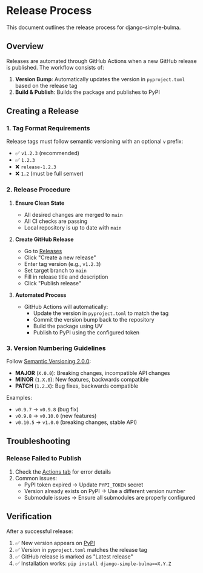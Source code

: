 # Release Process

This document outlines the release process for django-simple-bulma.

## Overview

Releases are automated through GitHub Actions when a new GitHub release is published. The workflow consists of:

1. **Version Bump**: Automatically updates the version in `pyproject.toml` based on the release tag
2. **Build & Publish**: Builds the package and publishes to PyPI

## Creating a Release

### 1. Tag Format Requirements

Release tags must follow semantic versioning with an optional `v` prefix:

- ✅ `v1.2.3` (recommended)
- ✅ `1.2.3` 
- ❌ `release-1.2.3`
- ❌ `1.2` (must be full semver)

### 2. Release Procedure

1. **Ensure Clean State**
   - All desired changes are merged to `main`
   - All CI checks are passing
   - Local repository is up to date with `main`

2. **Create GitHub Release**
   - Go to [Releases](https://github.com/lemonsaurus/django-simple-bulma/releases)
   - Click "Create a new release"
   - Enter tag version (e.g., `v1.2.3`)
   - Set target branch to `main`
   - Fill in release title and description
   - Click "Publish release"

3. **Automated Process**
   - GitHub Actions will automatically:
     - Update the version in `pyproject.toml` to match the tag
     - Commit the version bump back to the repository
     - Build the package using UV
     - Publish to PyPI using the configured token

### 3. Version Numbering Guidelines

Follow [Semantic Versioning 2.0.0](https://semver.org/):

- **MAJOR** (`X.0.0`): Breaking changes, incompatible API changes
- **MINOR** (`1.X.0`): New features, backwards compatible
- **PATCH** (`1.2.X`): Bug fixes, backwards compatible

Examples:
- `v0.9.7` → `v0.9.8` (bug fix)
- `v0.9.8` → `v0.10.0` (new features)  
- `v0.10.5` → `v1.0.0` (breaking changes, stable API)

## Troubleshooting

### Release Failed to Publish

1. Check the [Actions tab](https://github.com/lemonsaurus/django-simple-bulma/actions) for error details
2. Common issues:
   - PyPI token expired → Update `PYPI_TOKEN` secret
   - Version already exists on PyPI → Use a different version number
   - Submodule issues → Ensure all submodules are properly configured

## Verification

After a successful release:

1. ✅ New version appears on [PyPI](https://pypi.org/project/django-simple-bulma/)
2. ✅ Version in `pyproject.toml` matches the release tag
3. ✅ GitHub release is marked as "Latest release"
4. ✅ Installation works: `pip install django-simple-bulma==X.Y.Z`